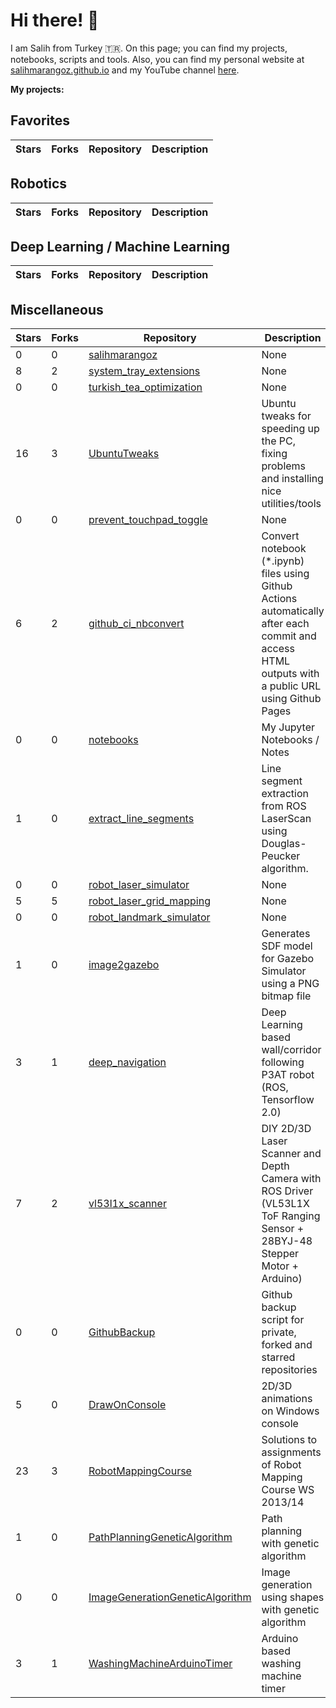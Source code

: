 # Hi there! :wave: 

I am Salih from Turkey :tr:. On this page; you can find my projects, notebooks, scripts and tools. Also, you can find my personal website at [salihmarangoz.github.io](https://salihmarangoz.github.io) and my YouTube channel [here](https://www.youtube.com/channel/UCu8rMm9uYrH-wwY1gI--fSQ).

**My projects:**

<!-- START doctoc -->
<!-- END doctoc -->



## Favorites
| Stars | Forks | Repository | Description |
| ----- | ----- | ---------- | ----------- |
## Robotics
| Stars | Forks | Repository | Description |
| ----- | ----- | ---------- | ----------- |
## Deep Learning / Machine Learning
| Stars | Forks | Repository | Description |
| ----- | ----- | ---------- | ----------- |
## Miscellaneous
| Stars | Forks | Repository | Description |
| ----- | ----- | ---------- | ----------- |
| 0 | 0 | [salihmarangoz](https://github.com/salihmarangoz/salihmarangoz) | None |
| 8 | 2 | [system_tray_extensions](https://github.com/salihmarangoz/system_tray_extensions) | None |
| 0 | 0 | [turkish_tea_optimization](https://github.com/salihmarangoz/turkish_tea_optimization) | None |
| 16 | 3 | [UbuntuTweaks](https://github.com/salihmarangoz/UbuntuTweaks) | Ubuntu tweaks for speeding up the PC, fixing problems and installing nice utilities/tools |
| 0 | 0 | [prevent_touchpad_toggle](https://github.com/salihmarangoz/prevent_touchpad_toggle) | None |
| 6 | 2 | [github_ci_nbconvert](https://github.com/salihmarangoz/github_ci_nbconvert) | Convert notebook (*.ipynb) files using Github Actions automatically after each commit and access HTML outputs with a public URL using Github Pages |
| 0 | 0 | [notebooks](https://github.com/salihmarangoz/notebooks) | My Jupyter Notebooks / Notes |
| 1 | 0 | [extract_line_segments](https://github.com/salihmarangoz/extract_line_segments) | Line segment extraction from ROS LaserScan using Douglas-Peucker algorithm. |
| 0 | 0 | [robot_laser_simulator](https://github.com/salihmarangoz/robot_laser_simulator) | None |
| 5 | 5 | [robot_laser_grid_mapping](https://github.com/salihmarangoz/robot_laser_grid_mapping) | None |
| 0 | 0 | [robot_landmark_simulator](https://github.com/salihmarangoz/robot_landmark_simulator) | None |
| 1 | 0 | [image2gazebo](https://github.com/salihmarangoz/image2gazebo) | Generates SDF model for Gazebo Simulator using a PNG bitmap file |
| 3 | 1 | [deep_navigation](https://github.com/salihmarangoz/deep_navigation) | Deep Learning based wall/corridor following P3AT robot (ROS, Tensorflow 2.0) |
| 7 | 2 | [vl53l1x_scanner](https://github.com/salihmarangoz/vl53l1x_scanner) | DIY 2D/3D Laser Scanner and Depth Camera with ROS Driver (VL53L1X ToF Ranging Sensor + 28BYJ-48 Stepper Motor + Arduino) |
| 0 | 0 | [GithubBackup](https://github.com/salihmarangoz/GithubBackup) | Github backup script for private, forked and starred repositories |
| 5 | 0 | [DrawOnConsole](https://github.com/salihmarangoz/DrawOnConsole) | 2D/3D animations on Windows console |
| 23 | 3 | [RobotMappingCourse](https://github.com/salihmarangoz/RobotMappingCourse) | Solutions to assignments of Robot Mapping Course WS 2013/14 |
| 1 | 0 | [PathPlanningGeneticAlgorithm](https://github.com/salihmarangoz/PathPlanningGeneticAlgorithm) | Path planning with genetic algorithm |
| 0 | 0 | [ImageGenerationGeneticAlgorithm](https://github.com/salihmarangoz/ImageGenerationGeneticAlgorithm) | Image generation using shapes with genetic algorithm |
| 3 | 1 | [WashingMachineArduinoTimer](https://github.com/salihmarangoz/WashingMachineArduinoTimer) | Arduino based washing machine timer |
